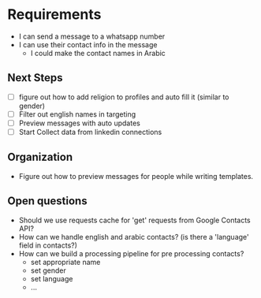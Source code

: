 # Requirements

- I can send a message to a whatsapp number
- I can use their contact info in the message
    - I could make the contact names in Arabic

## Next Steps
- [ ] figure out how to add religion to profiles and auto fill it (similar to gender)
- [ ] Filter out english names in targeting
- [ ] Preview messages with auto updates
- [ ] Start Collect data from linkedin connections

## Organization
- Figure out how to preview messages for people while writing templates.

## Open questions
- Should we use requests cache for 'get' requests from Google Contacts API?
- How can we handle english and arabic contacts? (is there a 'language' field in contacts?)
- How can we build a processing pipeline for pre processing contacts?
    - set appropriate name
    - set gender
    - set language
    - ...